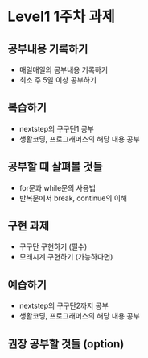 # Level1 1주차 과제

## 공부내용 기록하기

- 매일매일의 공부내용 기록하기
- 최소 주 5일 이상 공부하기

## 복습하기

- nextstep의 구구단1 공부
- 생활코딩, 프로그래머스의 해당 내용 공부

## 공부할 때 살펴볼 것들

- for문과 while문의 사용법
- 반복문에서 break, continue의 이해

## 구현 과제

- 구구단 구현하기 (필수)
- 모래시계 구현하기 (가능하다면)

## 예습하기

- nextstep의 구구단2까지 공부
- 생활코딩, 프로그래머스의 해당 내용 공부

## 권장 공부할 것들 (option)
